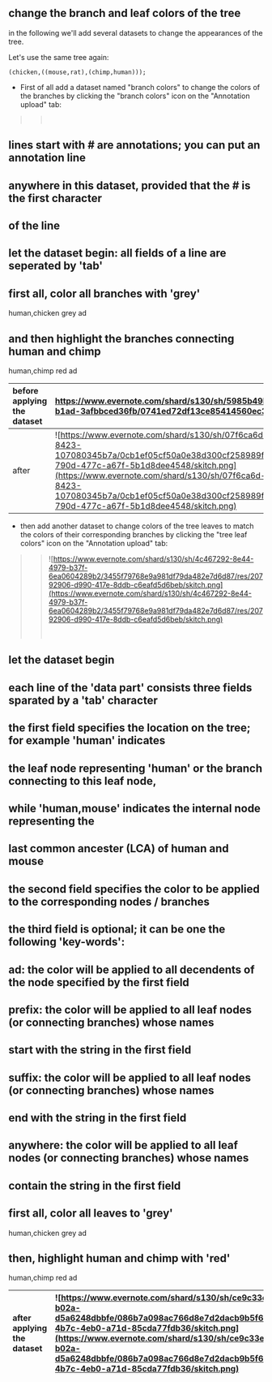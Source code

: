 ## change the branch and leaf colors of the tree ##
in the following we'll add several datasets to change the appearances of the tree.

Let's use the same tree again:
```
(chicken,((mouse,rat),(chimp,human)));
```

  * First of all add a dataset named "branch colors" to change the colors of the branches by clicking the "branch colors" icon on the "Annotation upload" tab:
> > <pre>
## lines start with # are annotations; you can put an annotation line<br>
##   anywhere in this dataset, provided that the # is the first character<br>
##   of the line<br>
## let the dataset begin: all fields of a line are seperated by 'tab'<br>
## first all, color all branches with 'grey'<br>
human,chicken	grey	ad<br>
## and then highlight the branches connecting human and chimp<br>
human,chimp	red	ad<br>
</pre>


|before applying the dataset|https://www.evernote.com/shard/s130/sh/5985b49b-7f2b-4eb9-b1ad-3afbbced36fb/0741ed72df13ce85414560ec32b52518|
|:--------------------------|:-----------------------------------------------------------------------------------------------------------|
|after                      |![https://www.evernote.com/shard/s130/sh/07f6ca6d-ec5a-4222-8423-107080345b7a/0cb1ef05cf50a0e38d300cf258989fd7/res/65fc691c-790d-477c-a67f-5b1d8dee4548/skitch.png](https://www.evernote.com/shard/s130/sh/07f6ca6d-ec5a-4222-8423-107080345b7a/0cb1ef05cf50a0e38d300cf258989fd7/res/65fc691c-790d-477c-a67f-5b1d8dee4548/skitch.png)|

  * then add another dataset to change colors of the tree leaves to match the colors of their corresponding branches by clicking the "tree leaf colors" icon on the "Annotation upload" tab:
> > ![https://www.evernote.com/shard/s130/sh/4c467292-8e44-4979-b37f-6ea0604289b2/3455f79768e9a981df79da482e7d6d87/res/20792906-d990-417e-8ddb-c6eafd5d6beb/skitch.png](https://www.evernote.com/shard/s130/sh/4c467292-8e44-4979-b37f-6ea0604289b2/3455f79768e9a981df79da482e7d6d87/res/20792906-d990-417e-8ddb-c6eafd5d6beb/skitch.png)
> > <pre>
## let the dataset begin<br>
##   each line of the 'data part' consists three fields sparated by a 'tab' character<br>
##   the first field specifies the location on the tree; for example 'human' indicates<br>
##     the leaf node representing 'human' or the branch connecting to this leaf node,<br>
##     while 'human,mouse' indicates the internal node representing the<br>
##     last common ancester (LCA) of human and mouse<br>
##   the second field specifies the color to be applied to the corresponding nodes / branches<br>
##   the third field is optional; it can be one the following 'key-words':<br>
##     ad: the color will be applied to all decendents of the node specified by the first field<br>
##     prefix: the color will be applied to all leaf nodes (or connecting branches) whose names<br>
##       start with the string in the first field<br>
##     suffix: the color will be applied to all leaf nodes (or connecting branches) whose names<br>
##       end with the string in the first field<br>
##     anywhere: the color will be applied to all leaf nodes (or connecting branches) whose names<br>
##       contain the string in the first field<br>
## first all, color all leaves to 'grey'<br>
human,chicken	grey	ad<br>
## then, highlight human and chimp with 'red'<br>
human,chimp	red	ad<br>
</pre>

|after applying the dataset|![https://www.evernote.com/shard/s130/sh/ce9c33ea-5a21-4634-b02a-d5a6248dbbfe/086b7a098ac766d8e7d2dacb9b5f6ebd/res/c2accd88-4b7c-4eb0-a71d-85cda77fdb36/skitch.png](https://www.evernote.com/shard/s130/sh/ce9c33ea-5a21-4634-b02a-d5a6248dbbfe/086b7a098ac766d8e7d2dacb9b5f6ebd/res/c2accd88-4b7c-4eb0-a71d-85cda77fdb36/skitch.png)|
|:-------------------------|:------------------------------------------------------------------------------------------------------------------------------------------------------------------------------------------------------------------------------------------------------------------------------------------------------------------------------------|